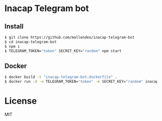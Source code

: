 # Inacap Telegram bot

## Install

```bash
$ git clone https://github.com/mallendeo/inacap-telegram-bot
$ cd inacap-telegram-bot
$ npm i
$ TELEGRAM_TOKEN="token" SECRET_KEY="random" npm start
```

## Docker
```bash
$ docker build -t "inacap-telegram-bot:dockerfile" .
$ docker run -d -e TELEGRAM_TOKEN="token" -e SECRET_KEY="random" inacap-telegram-bot:dockerfile
```

# License

MIT

